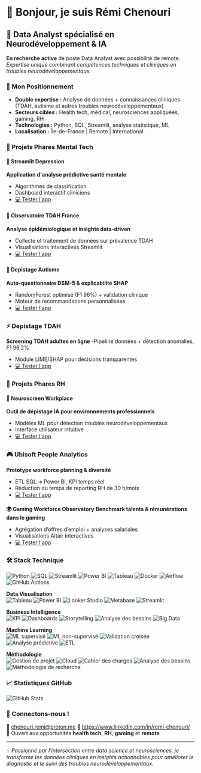 # 👋 Bonjour, je suis Rémi Chenouri

## 🧠 Data Analyst spécialisé en Neurodéveloppement & IA

**En recherche active** de poste Data Analyst avec possibilité de remote.
*Expertise unique combinant compétences techniques et cliniques en troubles neurodéveloppementaux.*

### 🎯 Mon Positionnement
- **Double expertise :** Analyse de données + connaissances cliniques (TDAH, autisme et autres troubles neurodéveloppementaux)
- **Secteurs cibles :** Health tech, médical, neurosciences appliquées, gaming, RH
- **Technologies :** Python, SQL, Streamlit, analyse statistique, ML
- **Localisation :** Île-de-France | Remote | International

### 💼 Projets Phares Mental Tech

#### 📱 Streamlit Depression
**Application d'analyse prédictive santé mentale**
- Algorithmes de classification
- Dashboard interactif cliniciens
- [💻 Tester l'app]([lien-app](https://depistage-depression.streamlit.app/))

#### 🔬 Observatoire TDAH France
**Analyse épidémiologique et insights data-driven**
- Collecte et traitement de données sur prévalence TDAH
- Visualisations interactives Streamlit
- [💻 Tester l'app]([lien-app](https://observatoire-tdah-france.streamlit.app/))

#### 🧠 Depistage Autisme
**Auto-questionnaire DSM-5 & explicabilité SHAP**
- RandomForest optimisé (F1 96%) + validation clinique
- Moteur de recommandations personnalisées
- [💻 Tester l'app]([lien-app](https://neuroscreen-workplace.streamlit.app/))

### ⚡ Depistage TDAH
**Screening TDAH adultes en ligne**
-Pipeline données + détection anomalies, F1 96,2%
- Module LIME/SHAP pour décisions transparentes
- [💻 Tester l'app]([lien-ap](https://depistage-tdah.streamlit.app/)p)

### 💼 Projets Phares RH

#### 🧩 Neuroscreen Workplace
**Outil de dépistage IA pour environnements professionnels**
- Modèles ML pour détection troubles neurodéveloppementaux
- Interface utilisateur intuitive
- [💻 Tester l'app]([lien-app](https://neuroscreen-workplace.streamlit.app/))

### 🎮 Ubisoft People Analytics
**Prototype workforce planning & diversité**
- ETL SQL ➜ Power BI, KPI temps réel
- Réduction du temps de reporting RH de 30 h/mois
- [💻 Tester l'app]([lien-app](https://ubisoftpeopleanalytics.streamlit.app/))

**🌍 Gaming Workforce Observatory**
**Benchmark talents & rémunérations dans le gaming**
- Agrégation d’offres d’emploi + analyses salariales
- Visualisations Altair interactives
- [💻 Tester l'app]([lien-app](https://gaming-workforce-observatory.streamlit.app/))


### 🛠️ Stack Technique

![Python](https://img.shields.io/badge/Python-3.10-blue?logo=python)
![SQL](https://img.shields.io/badge/SQL-PostgreSQL-blue?logo=postgresql)
![Streamlit](https://img.shields.io/badge/Streamlit-🦩-ff4b4b)
![Power BI](https://img.shields.io/badge/Power_BI-Data-yellow?logo=powerbi)
![Tableau](https://img.shields.io/badge/Tableau-Analytics-blue?logo=tableau)
![Docker](https://img.shields.io/badge/Docker-Container-blue?logo=docker)
![Airflow](https://img.shields.io/badge/Airflow-Orchestration-lightblue?logo=apache%20airflow)
![GitHub Actions](https://img.shields.io/badge/CI/CD-GitHub_Actions-black?logo=github)

**Data Visualisation**  
![Tableau](https://img.shields.io/badge/Tableau-E97627?style=for-the-badge&logo=Tableau&logoColor=white)
![Power BI](https://img.shields.io/badge/Power_BI-Data-yellow?style=for-the-badge&logo=powerbi&logoColor=white)
![Looker Studio](https://img.shields.io/badge/Looker_Studio-00ACC1?style=for-the-badge&logo=Google-Data-Studio&logoColor=white)
![Metabase](https://img.shields.io/badge/Metabase-00B4AA?style=for-the-badge&logo=Metabase&logoColor=white)
![Streamlit](https://img.shields.io/badge/Streamlit-FF4B4B?style=for-the-badge&logo=streamlit&logoColor=white)

**Business Intelligence**  
![KPI](https://img.shields.io/badge/Key_Performance_Indicators-0066CC?style=for-the-badge&logo=simpleanalytics&logoColor=white)
![Dashboards](https://img.shields.io/badge/Dashboards-593196?style=for-the-badge&logo=grafana&logoColor=white)
![Storytelling](https://img.shields.io/badge/Storytelling-FF6F00?style=for-the-badge&logo=storyblok&logoColor=white)
![Analyse des besoins](https://img.shields.io/badge/Analyse_des_besoins-1E90FF?style=for-the-badge&logo=Jira&logoColor=white)
![Big Data](https://img.shields.io/badge/Big_Data-007ACC?style=for-the-badge&logo=Hadoop&logoColor=white)

**Machine Learning**  
![ML supervisé](https://img.shields.io/badge/ML_supervisé-003366?style=for-the-badge&logo=TensorFlow&logoColor=white)
![ML non-supervisé](https://img.shields.io/badge/ML_non_supervisé-EE4C2C?style=for-the-badge&logo=pytorch&logoColor=white)
![Validation croisée](https://img.shields.io/badge/Validation_croisée-4B0082?style=for-the-badge&logo=scikitlearn&logoColor=white)
![Analyse prédictive](https://img.shields.io/badge/Analyse_prédictive-008080?style=for-the-badge&logo=keras&logoColor=white)
![ETL](https://img.shields.io/badge/ETL-FFA500?style=for-the-badge&logo=dbt&logoColor=white)

**Méthodologie**  
![Gestion de projet](https://img.shields.io/badge/Gestion_de_projet-00838F?style=for-the-badge&logo=Asana&logoColor=white)
![Cloud](https://img.shields.io/badge/Cloud_Computing-228B22?style=for-the-badge&logo=Amazon-AWS&logoColor=white)
![Cahier des charges](https://img.shields.io/badge/Cahier_des_charges-DAA520?style=for-the-badge&logo=Confluence&logoColor=white)
![Analyse des besoins](https://img.shields.io/badge/Analyse_des_besoins-FFB300?style=for-the-badge&logo=Trello&logoColor=white)
![Méthodologie de recherche](https://img.shields.io/badge/Méthodologie_recherche-483D8B?style=for-the-badge&logo=ResearchGate&logoColor=white)


### 📈 Statistiques GitHub
![GitHub Stats](https://github-readme-stats.vercel.app/api?username=remichenouri&show_icons=true&theme=default)

### 🤝 Connectons-nous !
📧 chenouri.remi@proton.me
💼 https://www.linkedin.com/in/remi-chenouri/
📱 Ouvert aux opportunités **health tech**, **RH**, **gaming** et **remote**

---
*💡 Passionné par l'intersection entre data science et neurosciences, je transforme les données cliniques en insights actionnables pour améliorer le diagnostic et le suivi des troubles neurodéveloppementaux.*
